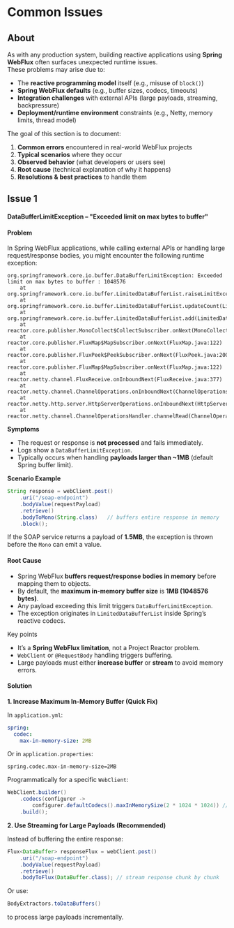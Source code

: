 # Common Issues

## About

As with any production system, building reactive applications using **Spring WebFlux** often surfaces unexpected runtime issues.\
These problems may arise due to:

* The **reactive programming model** itself (e.g., misuse of `block()`)
* **Spring WebFlux defaults** (e.g., buffer sizes, codecs, timeouts)
* **Integration challenges** with external APIs (large payloads, streaming, backpressure)
* **Deployment/runtime environment** constraints (e.g., Netty, memory limits, thread model)

The goal of this section is to document:

1. **Common errors** encountered in real-world WebFlux projects
2. **Typical scenarios** where they occur
3. **Observed behavior** (what developers or users see)
4. **Root cause** (technical explanation of why it happens)
5. **Resolutions & best practices** to handle them

## Issue 1

#### DataBufferLimitException – "Exceeded limit on max bytes to buffer"

#### Problem

In Spring WebFlux applications, while calling external APIs or handling large request/response bodies, you might encounter the following runtime exception:

```
org.springframework.core.io.buffer.DataBufferLimitException: Exceeded limit on max bytes to buffer : 1048576
	at org.springframework.core.io.buffer.LimitedDataBufferList.raiseLimitException(LimitedDataBufferList.java:99)
	at org.springframework.core.io.buffer.LimitedDataBufferList.updateCount(LimitedDataBufferList.java:92)
	at org.springframework.core.io.buffer.LimitedDataBufferList.add(LimitedDataBufferList.java:58)
	at reactor.core.publisher.MonoCollect$CollectSubscriber.onNext(MonoCollect.java:103)
	at reactor.core.publisher.FluxMap$MapSubscriber.onNext(FluxMap.java:122)
	at reactor.core.publisher.FluxPeek$PeekSubscriber.onNext(FluxPeek.java:200)
	at reactor.core.publisher.FluxMap$MapSubscriber.onNext(FluxMap.java:122)
	at reactor.netty.channel.FluxReceive.onInboundNext(FluxReceive.java:377)
	at reactor.netty.channel.ChannelOperations.onInboundNext(ChannelOperations.java:435)
	at reactor.netty.http.server.HttpServerOperations.onInboundNext(HttpServerOperations.java:803)
	at reactor.netty.channel.ChannelOperationsHandler.channelRead(ChannelOperationsHandler.java:115)
```

**Symptoms**

* The request or response is **not processed** and fails immediately.
* Logs show a `DataBufferLimitException`.
* Typically occurs when handling **payloads larger than \~1MB** (default Spring buffer limit).

**Scenario Example**

```java
String response = webClient.post()
    .uri("/soap-endpoint")
    .bodyValue(requestPayload)
    .retrieve()
    .bodyToMono(String.class)   // buffers entire response in memory
    .block();
```

If the SOAP service returns a payload of **1.5MB**, the exception is thrown before the `Mono` can emit a value.

#### **Root Cause**

* Spring WebFlux **buffers request/response bodies in memory** before mapping them to objects.
* By default, the **maximum in-memory buffer size** is **1MB (1048576 bytes)**.
* Any payload exceeding this limit triggers `DataBufferLimitException`.
* The exception originates in `LimitedDataBufferList` inside Spring’s reactive codecs.

Key points

* It’s a **Spring WebFlux limitation**, not a Project Reactor problem.
* `WebClient` or `@RequestBody` handling triggers buffering.
* Large payloads must either **increase buffer** or **stream** to avoid memory errors.

#### **Solution**

**1. Increase Maximum In-Memory Buffer (Quick Fix)**

In `application.yml`:

```yaml
spring:
  codec:
    max-in-memory-size: 2MB
```

Or in `application.properties`:

```properties
spring.codec.max-in-memory-size=2MB
```

Programmatically for a specific `WebClient`:

```java
WebClient.builder()
    .codecs(configurer -> 
        configurer.defaultCodecs().maxInMemorySize(2 * 1024 * 1024)) // 2MB
    .build();
```

**2. Use Streaming for Large Payloads (Recommended)**

Instead of buffering the entire response:

```java
Flux<DataBuffer> responseFlux = webClient.post()
    .uri("/soap-endpoint")
    .bodyValue(requestPayload)
    .retrieve()
    .bodyToFlux(DataBuffer.class); // stream response chunk by chunk
```

Or use:

```java
BodyExtractors.toDataBuffers()
```

to process large payloads incrementally.
